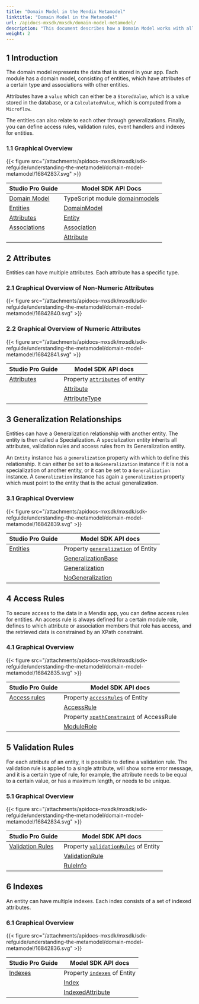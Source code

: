 ```yaml
---
title: "Domain Model in the Mendix Metamodel"
linktitle: "Domain Model in the Metamodel"
url: /apidocs-mxsdk/mxsdk/domain-model-metamodel/
description: "This document describes how a Domain Model works with all its components (attributes, access rules, etc.)."
weight: 2
---
```


## 1 Introduction

The domain model represents the data that is stored in your app. Each module has a domain model, consisting of entities, which have attributes of a certain type and associations with other entities.

Attributes have a `value` which can either be a `StoredValue`, which is a value stored in the database, or a `CalculatedValue`, which is computed from a `Microflow`.

The entities can also relate to each other through generalizations. Finally, you can define access rules, validation rules, event handlers and indexes for entities.

### 1.1 Graphical Overview

{{< figure src="/attachments/apidocs-mxsdk/mxsdk/sdk-refguide/understanding-the-metamodel/domain-model-metamodel/16842837.svg" >}}

| Studio Pro Guide | Model SDK API Docs |
| --- | --- |
| [Domain Model](/refguide/domain-model/) | TypeScript module [domainmodels](https://apidocs.rnd.mendix.com/modelsdk/latest/modules/domainmodels.html)  |
| [Entities](/refguide/entities/) | [DomainModel](https://apidocs.rnd.mendix.com/modelsdk/latest/classes/domainmodels.domainmodel.html) |
| [Attributes](/refguide/attributes/) | [Entity](https://apidocs.rnd.mendix.com/modelsdk/latest/classes/domainmodels.entity.html) |
| [Associations](/refguide/associations/) | [Association](https://apidocs.rnd.mendix.com/modelsdk/latest/classes/domainmodels.association.html) |
| | [Attribute](https://apidocs.rnd.mendix.com/modelsdk/latest/classes/domainmodels.attribute.html) |

## 2 Attributes

Entities can have multiple attributes. Each attribute has a specific type.

### 2.1 Graphical Overview of Non-Numeric Attributes

{{< figure src="/attachments/apidocs-mxsdk/mxsdk/sdk-refguide/understanding-the-metamodel/domain-model-metamodel/16842840.svg" >}}

### 2.2 Graphical Overview of Numeric Attributes

{{< figure src="/attachments/apidocs-mxsdk/mxsdk/sdk-refguide/understanding-the-metamodel/domain-model-metamodel/16842841.svg" >}}

| Studio Pro Guide | Model SDK API docs |
| --- | --- |
| [Attributes](/refguide/attributes/) | Property [`attributes`](https://apidocs.rnd.mendix.com/modelsdk/latest/classes/domainmodels.entity.html#attributes) of entity  |
| | [Attribute](https://apidocs.rnd.mendix.com/modelsdk/latest/classes/domainmodels.attribute.html) |
| | [AttributeType](https://apidocs.rnd.mendix.com/modelsdk/latest/classes/domainmodels.attributetype.html) |

## 3 Generalization Relationships

Entities can have a Generalization relationship with another entity. The entity is then called a Specialization. A specialization entity inherits all attributes, validation rules and access rules from its Generalization entity.

An `Entity` instance has a `generalization` property with which to define this relationship. It can either be set to a `NoGeneralization` instance if it is not a specialization of another entity, or it can be set to a `Generalization` instance. A `Generalization` instance has again a `generalization` property which must point to the entity that is the actual generalization.

### 3.1 Graphical Overview

{{< figure src="/attachments/apidocs-mxsdk/mxsdk/sdk-refguide/understanding-the-metamodel/domain-model-metamodel/16842839.svg" >}}

| Studio Pro Guide | Model SDK API docs |
| --- | --- |
| [Entities](/refguide/entities/) | Property [`generalization`](https://apidocs.rnd.mendix.com/modelsdk/latest/classes/domainmodels.entity.html#generalization) of Entity |
| | [GeneralizationBase](https://apidocs.rnd.mendix.com/modelsdk/latest/classes/domainmodels.generalizationbase.html) |
| | [Generalization](https://apidocs.rnd.mendix.com/modelsdk/latest/classes/domainmodels.generalization.html) |
| | [NoGeneralization](https://apidocs.rnd.mendix.com/modelsdk/latest/classes/domainmodels.nogeneralization.html) |

## 4 Access Rules

To secure access to the data in a Mendix app, you can define access rules for entities. An access rule is always defined for a certain module role, defines to which attribute or association members that role has access, and the retrieved data is constrained by an XPath constraint.

### 4.1 Graphical Overview

{{< figure src="/attachments/apidocs-mxsdk/mxsdk/sdk-refguide/understanding-the-metamodel/domain-model-metamodel/16842835.svg" >}}

| Studio Pro Guide | Model SDK API docs |
| --- | --- |
| [Access rules](/refguide/access-rules/) | Property [`accessRules`](https://apidocs.rnd.mendix.com/modelsdk/latest/classes/domainmodels.entity.html#accessrules) of Entity |
| | [AccessRule](https://apidocs.rnd.mendix.com/modelsdk/latest/classes/domainmodels.accessrule.html) |
| | Property [`xpathConstraint`](https://apidocs.rnd.mendix.com/modelsdk/latest/classes/domainmodels.accessrule.html#xpathconstraint) of AccessRule |
| | [ModuleRole](https://apidocs.rnd.mendix.com/modelsdk/latest/classes/security.modulerole.html) |

## 5 Validation Rules

For each attribute of an entity, it is possible to define a validation rule. The validation rule is applied to a single attribute, will show some error message, and it is a certain type of rule, for example, the attribute needs to be equal to a certain value, or has a maximum length, or needs to be unique.

### 5.1 Graphical Overview

{{< figure src="/attachments/apidocs-mxsdk/mxsdk/sdk-refguide/understanding-the-metamodel/domain-model-metamodel/16842834.svg" >}}

| Studio Pro Guide | Model SDK API docs |
| --- | --- |
| [Validation Rules](/refguide/validation-rules/) | Property [`validationRules`](https://apidocs.rnd.mendix.com/modelsdk/latest/classes/domainmodels.entity.html#validationrules) of Entity |
| | [ValidationRule](https://apidocs.rnd.mendix.com/modelsdk/latest/classes/domainmodels.validationrule.html) |
| | [RuleInfo](https://apidocs.rnd.mendix.com/modelsdk/latest/classes/domainmodels.ruleinfo.html) |

## 6 Indexes

An entity can have multiple indexes. Each index consists of a set of indexed attributes.

### 6.1 Graphical Overview

{{< figure src="/attachments/apidocs-mxsdk/mxsdk/sdk-refguide/understanding-the-metamodel/domain-model-metamodel/16842836.svg" >}}

| Studio Pro Guide | Model SDK API docs |
| --- | --- |
| [Indexes](/refguide/indexes/) | Property [`indexes`](https://apidocs.rnd.mendix.com/modelsdk/latest/classes/domainmodels.entity.html#indexes) of Entity |
| | [Index](https://apidocs.rnd.mendix.com/modelsdk/latest/classes/domainmodels.index.html) |
| | [IndexedAttribute](https://apidocs.rnd.mendix.com/modelsdk/latest/classes/domainmodels.indexedattribute.html) |
